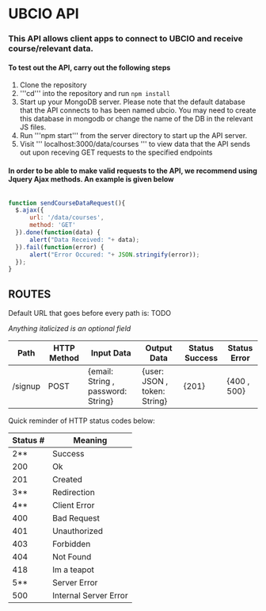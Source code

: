 # UBCIO API

### This API allows client apps to connect to UBCIO and receive course/relevant data.

#### To test out the API, carry out the following steps

1. Clone the repository
2. '''cd''' into the repository and run ```npm install```
3. Start up your MongoDB server. Please note that the default database that the API connects to has been named ubcio. You may need to create this database in mongodb or change the name of the DB in the relevant JS files.
4. Run '''npm start''' from the server directory to start up the API server.
5. Visit ''' localhost:3000/data/courses ''' to view data that the API sends out upon receving GET requests to the specified endpoints

#### In order to be able to make valid requests to the API, we recommend using Jquery Ajax methods. An example is given below

```javascript

function sendCourseDataRequest(){
  $.ajax({
      url: '/data/courses',
      method: 'GET'
  }).done(function(data) {
      alert("Data Received: "+ data);
  }).fail(function(error) {
      alert("Error Occured: "+ JSON.stringify(error));
  });
}

```

## ROUTES ##

Default URL that goes before every path is: TODO

*Anything italicized is an optional field*

Path | HTTP Method| Input Data | Output Data | Status Success | Status Error
-----|------------|------------|-------------|----------------|-------------
/signup | POST | {email: String , password: String} | {user: JSON , token: String} | {201} | {400 , 500}

Quick reminder of HTTP status codes below: 

Status # | Meaning
---------|--------
2**  | Success
200 | Ok
201 | Created
3** | Redirection
4** | Client Error
400 | Bad Request
401 | Unauthorized
403 | Forbidden
404 | Not Found
418 | Im a teapot
5** | Server Error
500 | Internal Server Error

